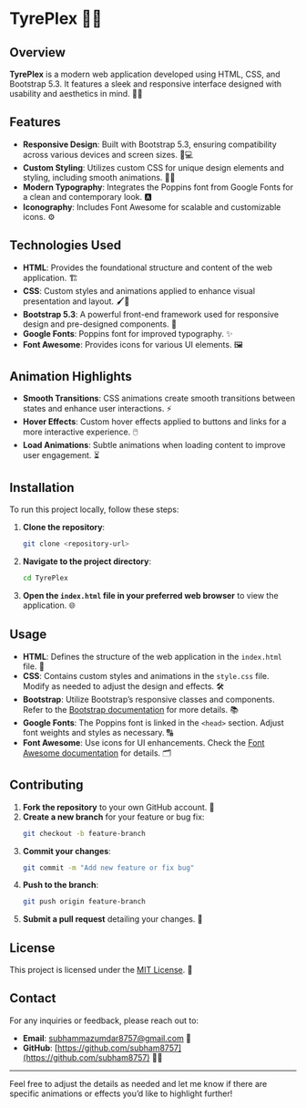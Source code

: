 

# TyrePlex 🚗✨

## Overview

**TyrePlex** is a modern web application developed using HTML, CSS, and Bootstrap 5.3. It features a sleek and responsive interface designed with usability and aesthetics in mind. 🌟🚀

## Features

- **Responsive Design**: Built with Bootstrap 5.3, ensuring compatibility across various devices and screen sizes. 📱💻
- **Custom Styling**: Utilizes custom CSS for unique design elements and styling, including smooth animations. 🎨🌀
- **Modern Typography**: Integrates the Poppins font from Google Fonts for a clean and contemporary look. 🅰️
- **Iconography**: Includes Font Awesome for scalable and customizable icons. ⚙️

## Technologies Used

- **HTML**: Provides the foundational structure and content of the web application. 🏗️
- **CSS**: Custom styles and animations applied to enhance visual presentation and layout. 🖌️💫
- **Bootstrap 5.3**: A powerful front-end framework used for responsive design and pre-designed components. 📐
- **Google Fonts**: Poppins font for improved typography. ✨
- **Font Awesome**: Provides icons for various UI elements. 🖼️

## Animation Highlights

- **Smooth Transitions**: CSS animations create smooth transitions between states and enhance user interactions. ⚡
- **Hover Effects**: Custom hover effects applied to buttons and links for a more interactive experience. 🖱️
- **Load Animations**: Subtle animations when loading content to improve user engagement. ⏳

## Installation

To run this project locally, follow these steps:

1. **Clone the repository**:
   ```bash
   git clone <repository-url>
   ```

2. **Navigate to the project directory**:
   ```bash
   cd TyrePlex
   ```

3. **Open the `index.html` file in your preferred web browser** to view the application. 🌐

## Usage

- **HTML**: Defines the structure of the web application in the `index.html` file. 📄
- **CSS**: Contains custom styles and animations in the `style.css` file. Modify as needed to adjust the design and effects. 🛠️
- **Bootstrap**: Utilize Bootstrap’s responsive classes and components. Refer to the [Bootstrap documentation](https://getbootstrap.com/docs/5.3/) for more details. 📚
- **Google Fonts**: The Poppins font is linked in the `<head>` section. Adjust font weights and styles as necessary. 🔠
- **Font Awesome**: Use icons for UI enhancements. Check the [Font Awesome documentation](https://fontawesome.com/docs) for details. 🗂️

## Contributing

1. **Fork the repository** to your own GitHub account. 🍴
2. **Create a new branch** for your feature or bug fix:
   ```bash
   git checkout -b feature-branch
   ```
3. **Commit your changes**:
   ```bash
   git commit -m "Add new feature or fix bug"
   ```
4. **Push to the branch**:
   ```bash
   git push origin feature-branch
   ```
5. **Submit a pull request** detailing your changes. 🔄

## License

This project is licensed under the [MIT License](LICENSE). 📜

## Contact

For any inquiries or feedback, please reach out to:

- **Email**: [subhammazumdar8757@gmail.com](mailto:subhammazumdar8757@gmail.com) 📧
- **GitHub**: [https://github.com/subham8757](https://github.com/subham8757) 🧑‍💻

---

Feel free to adjust the details as needed and let me know if there are specific animations or effects you’d like to highlight further!
